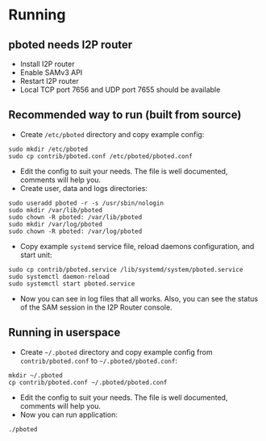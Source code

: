 # Running

## pboted needs I2P router

- Install I2P router
- Enable SAMv3 API
- Restart I2P router   
- Local TCP port 7656 and UDP port 7655 should be available

## Recommended way to run (built from source)

- Create `/etc/pboted` directory and copy example config:

```
sudo mkdir /etc/pboted
sudo cp contrib/pboted.conf /etc/pboted/pboted.conf
```

- Edit the config to suit your needs. The file is well documented, comments will help you.
- Create user, data and logs directories:

```
sudo useradd pboted -r -s /usr/sbin/nologin
sudo mkdir /var/lib/pboted
sudo chown -R pboted: /var/lib/pboted
sudo mkdir /var/log/pboted
sudo chown -R pboted: /var/log/pboted
```

- Copy example `systemd` service file, reload daemons configuration, and start unit:

```
sudo cp contrib/pboted.service /lib/systemd/system/pboted.service
sudo systemctl daemon-reload
sudo systemctl start pboted.service
```

- Now you can see in log files that all works. Also, you can see the status of the SAM session in the I2P Router console.

## Running in userspace

- Create `~/.pboted` directory and сopy example config from `contrib/pboted.conf` to `~/.pboted/pboted.conf`:

```
mkdir ~/.pboted
cp contrib/pboted.conf ~/.pboted/pboted.conf
```

- Edit the config to suit your needs. The file is well documented, comments will help you.
- Now you can run application:

```
./pboted
```
